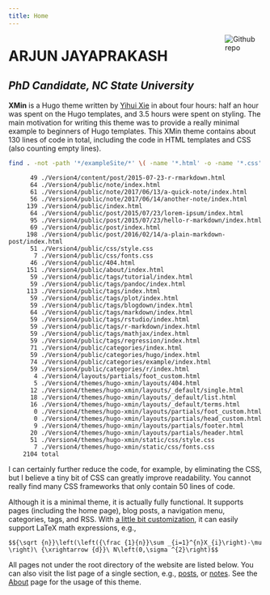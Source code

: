 ```yaml
---
title: Home
---
```


[<img src="https://simpleicons.org/icons/github.svg" style="max-width:15%;min-width:40px;float:right;" alt="Github repo" />](https://github.com/yihui/hugo-xmin)

# ARJUN JAYAPRAKASH

## _PhD Candidate, NC State University_

**XMin** is a Hugo theme written by [Yihui Xie](https://yihui.name) in about four hours: half an hour was spent on the Hugo templates, and 3.5 hours were spent on styling. The main motivation for writing this theme was to provide a really minimal example to beginners of Hugo templates. This XMin theme contains about 130 lines of code in total, including the code in HTML templates and CSS (also counting empty lines).


```bash
find . -not -path '*/exampleSite/*' \( -name '*.html' -o -name '*.css' \) | xargs wc -l
```

```
      49 ./Version4/content/post/2015-07-23-r-rmarkdown.html
      64 ./Version4/public/note/index.html
      61 ./Version4/public/note/2017/06/13/a-quick-note/index.html
      56 ./Version4/public/note/2017/06/14/another-note/index.html
     139 ./Version4/public/index.html
      64 ./Version4/public/post/2015/07/23/lorem-ipsum/index.html
      95 ./Version4/public/post/2015/07/23/hello-r-markdown/index.html
      69 ./Version4/public/post/index.html
     198 ./Version4/public/post/2016/02/14/a-plain-markdown-post/index.html
      51 ./Version4/public/css/style.css
       7 ./Version4/public/css/fonts.css
      46 ./Version4/public/404.html
     151 ./Version4/public/about/index.html
      59 ./Version4/public/tags/tutorial/index.html
      59 ./Version4/public/tags/pandoc/index.html
     113 ./Version4/public/tags/index.html
      59 ./Version4/public/tags/plot/index.html
      59 ./Version4/public/tags/blogdown/index.html
      64 ./Version4/public/tags/markdown/index.html
      59 ./Version4/public/tags/rstudio/index.html
      59 ./Version4/public/tags/r-markdown/index.html
      59 ./Version4/public/tags/mathjax/index.html
      59 ./Version4/public/tags/regression/index.html
      71 ./Version4/public/categories/index.html
      59 ./Version4/public/categories/hugo/index.html
      74 ./Version4/public/categories/example/index.html
      59 ./Version4/public/categories/r/index.html
       4 ./Version4/layouts/partials/foot_custom.html
       5 ./Version4/themes/hugo-xmin/layouts/404.html
      12 ./Version4/themes/hugo-xmin/layouts/_default/single.html
      18 ./Version4/themes/hugo-xmin/layouts/_default/list.html
      16 ./Version4/themes/hugo-xmin/layouts/_default/terms.html
       0 ./Version4/themes/hugo-xmin/layouts/partials/foot_custom.html
       0 ./Version4/themes/hugo-xmin/layouts/partials/head_custom.html
       9 ./Version4/themes/hugo-xmin/layouts/partials/footer.html
      20 ./Version4/themes/hugo-xmin/layouts/partials/header.html
      51 ./Version4/themes/hugo-xmin/static/css/style.css
       7 ./Version4/themes/hugo-xmin/static/css/fonts.css
    2104 total
```

I can certainly further reduce the code, for example, by eliminating the CSS, but I believe a tiny bit of CSS can greatly improve readability. You cannot really find many CSS frameworks that only contain 50 lines of code.

Although it is a minimal theme, it is actually fully functional. It supports pages (including the home page), blog posts, a navigation menu, categories, tags, and RSS. With [a little bit customization](https://github.com/yihui/hugo-xmin/blob/master/exampleSite/layouts/partials/foot_custom.html), it can easily support LaTeX math expressions, e.g.,

`$${\sqrt {n}}\left(\left({\frac {1}{n}}\sum _{i=1}^{n}X_{i}\right)-\mu \right)\ {\xrightarrow {d}}\ N\left(0,\sigma ^{2}\right)$$`

All pages not under the root directory of the website are listed below. You can also visit the list page of a single section, e.g., [posts](/post/), or [notes](/note/). See the [About](/about/) page for the usage of this theme.
